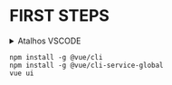# FIRST STEPS

<details>
  <summary>Atalhos VSCODE</summary>
  <p>div#id.classe[atributo]</p>
</details>

``` 
npm install -g @vue/cli
npm install -g @vue/cli-service-global
vue ui

```


